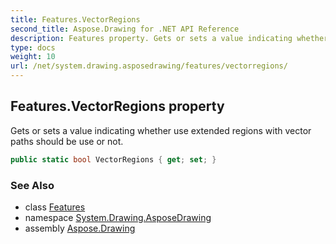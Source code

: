 ```yaml
---
title: Features.VectorRegions
second_title: Aspose.Drawing for .NET API Reference
description: Features property. Gets or sets a value indicating whether use extended regions with vector paths should be use or not
type: docs
weight: 10
url: /net/system.drawing.asposedrawing/features/vectorregions/
---
```

## Features.VectorRegions property

Gets or sets a value indicating whether use extended regions with vector paths should be use or not.

```csharp
public static bool VectorRegions { get; set; }
```

### See Also

* class [Features](../)
* namespace [System.Drawing.AsposeDrawing](../../features/)
* assembly [Aspose.Drawing](../../../)


